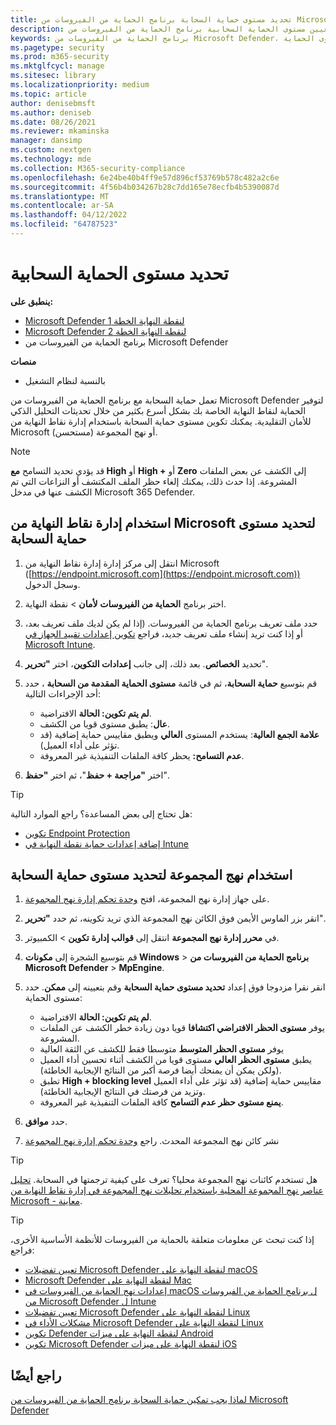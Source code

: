 ```yaml
---
title: تحديد مستوى حماية السحابة برنامج الحماية من الفيروسات من Microsoft Defender
description: تعيين مستوى الحماية السحابية برنامج الحماية من الفيروسات من Microsoft Defender.
keywords: برنامج الحماية من الفيروسات من Microsoft Defender، ومكافحة البرامج الضارة، والأمان، والمدافع، والسحابة، والعدوانية، ومستوى الحماية
ms.pagetype: security
ms.prod: m365-security
ms.mktglfcycl: manage
ms.sitesec: library
ms.localizationpriority: medium
ms.topic: article
author: denisebmsft
ms.author: deniseb
ms.date: 08/26/2021
ms.reviewer: mkaminska
manager: dansimp
ms.custom: nextgen
ms.technology: mde
ms.collection: M365-security-compliance
ms.openlocfilehash: 6e24be40b4ff9e57d896cf53769b578c482a2c6e
ms.sourcegitcommit: 4f56b4b034267b28c7dd165e78ecfb4b5390087d
ms.translationtype: MT
ms.contentlocale: ar-SA
ms.lasthandoff: 04/12/2022
ms.locfileid: "64787523"
---
```

# <a name="specify-the-cloud-protection-level"></a>تحديد مستوى الحماية السحابية

**ينطبق على:**

- [Microsoft Defender لنقطة النهاية الخطة 1](https://go.microsoft.com/fwlink/?linkid=2154037)
- [Microsoft Defender لنقطة النهاية الخطة 2](https://go.microsoft.com/fwlink/?linkid=2154037)
- برنامج الحماية من الفيروسات من Microsoft Defender

**منصات**
- بالنسبة لنظام التشغيل

تعمل حماية السحابة مع برنامج الحماية من الفيروسات من Microsoft Defender لتوفير الحماية لنقاط النهاية الخاصة بك بشكل أسرع بكثير من خلال تحديثات التحليل الذكي للأمان التقليدية. يمكنك تكوين مستوى حماية السحابة باستخدام إدارة نقاط النهاية من Microsoft (مستحسن) أو نهج المجموعة.

> [!NOTE]
> قد يؤدي تحديد التسامح **مع High** أو **High +** أو **Zero** إلى الكشف عن بعض الملفات المشروعة. إذا حدث ذلك، يمكنك إلغاء حظر الملف المكتشف أو النزاعات التي تم الكشف عنها في مدخل Microsoft 365 Defender.

## <a name="use-microsoft-endpoint-manager-to-specify-the-level-of-cloud-protection"></a>استخدام إدارة نقاط النهاية من Microsoft لتحديد مستوى حماية السحابة

1. انتقل إلى مركز إدارة إدارة نقاط النهاية من Microsoft ([https://endpoint.microsoft.com](https://endpoint.microsoft.com)) وسجل الدخول.

2. اختر برنامج **الحماية من الفيروسات** **لأمان** \> نقطة النهاية.

3. حدد ملف تعريف برنامج الحماية من الفيروسات. (إذا لم يكن لديك ملف تعريف بعد، أو إذا كنت تريد إنشاء ملف تعريف جديد، فراجع [تكوين إعدادات تقييد الجهاز في Microsoft Intune](/intune/device-restrictions-configure).

4. تحديد **الخصائص**. بعد ذلك، إلى جانب **إعدادات التكوين**، اختر **"تحرير**".

5. قم بتوسيع **حماية السحابة**، ثم في قائمة **مستوى الحماية المقدمة من السحابة** ، حدد أحد الإجراءات التالية:

    - **لم يتم تكوين: الحالة** الافتراضية.
    - **عال**: يطبق مستوى قويا من الكشف.
    - **علامة الجمع العالية**: يستخدم المستوى **العالي** ويطبق مقاييس حماية إضافية (قد تؤثر على أداء العميل).
    - **عدم التسامح:** يحظر كافة الملفات التنفيذية غير المعروفة.

6. اختر **"مراجعة + حفظ**"، ثم اختر **"حفظ**".

> [!TIP]
> هل تحتاج إلى بعض المساعدة؟ راجع الموارد التالية:
>
> - [تكوين Endpoint Protection](/mem/configmgr/protect/deploy-use/endpoint-protection-configure)
> - [إضافة إعدادات حماية نقطة النهاية في Intune](/mem/intune/protect/endpoint-protection-configure)

## <a name="use-group-policy-to-specify-the-level-of-cloud-protection"></a>استخدام نهج المجموعة لتحديد مستوى حماية السحابة

1. على جهاز إدارة نهج المجموعة، افتح [وحدة تحكم إدارة نهج المجموعة](/previous-versions/windows/it-pro/windows-server-2008-R2-and-2008/cc731212(v=ws.11)).

2. انقر بزر الماوس الأيمن فوق الكائن نهج المجموعة الذي تريد تكوينه، ثم حدد **"تحرير**".

3. في **محرر إدارة نهج المجموعة** انتقل إلى **قوالب إدارة** **تكوين** \> الكمبيوتر.

4. قم بتوسيع الشجرة إلى **مكونات Windows** \> **برنامج الحماية من الفيروسات من Microsoft Defender** \> **MpEngine**.

5. انقر نقرا مزدوجا فوق إعداد **تحديد مستوى حماية السحابة** وقم بتعيينه إلى **ممكن**. حدد مستوى الحماية:

    - **لم يتم تكوين: الحالة** الافتراضية.
    - يوفر **مستوى الحظر الافتراضي اكتشافا** قويا دون زيادة خطر الكشف عن الملفات المشروعة.
    - يوفر **مستوى الحظر المتوسط** متوسطا فقط للكشف عن الثقة العالية
    - يطبق **مستوى الحظر العالي** مستوى قويا من الكشف أثناء تحسين أداء العميل (ولكن يمكن أن يمنحك أيضا فرصة أكبر من النتائج الإيجابية الخاطئة).
    - تطبق **High + blocking level** مقاييس حماية إضافية (قد تؤثر على أداء العميل وتزيد من فرصتك في النتائج الإيجابية الخاطئة).
    - **يمنع مستوى حظر عدم التسامح** كافة الملفات التنفيذية غير المعروفة.

6. حدد **موافق**.

7. نشر كائن نهج المجموعة المحدث. راجع [وحدة تحكم إدارة نهج المجموعة](/windows/win32/srvnodes/group-policy)

> [!TIP]
> هل تستخدم كائنات نهج المجموعة محليا؟ تعرف على كيفية ترجمتها في السحابة. [تحليل عناصر نهج المجموعة المحلية باستخدام تحليلات نهج المجموعة في إدارة نقاط النهاية من Microsoft - معاينة](/mem/intune/configuration/group-policy-analytics).

> [!TIP]
> إذا كنت تبحث عن معلومات متعلقة بالحماية من الفيروسات للأنظمة الأساسية الأخرى، فراجع:
> - [تعيين تفضيلات Microsoft Defender لنقطة النهاية على macOS](mac-preferences.md)
> - [Microsoft Defender لنقطة النهاية على Mac](microsoft-defender-endpoint-mac.md)
> - [إعدادات نهج الحماية من الفيروسات في macOS ل برنامج الحماية من الفيروسات من Microsoft Defender ل Intune](/mem/intune/protect/antivirus-microsoft-defender-settings-macos)
> - [تعيين تفضيلات Microsoft Defender لنقطة النهاية على Linux](linux-preferences.md)
> - [مشكلات الأداء في Microsoft Defender لنقطة النهاية على Linux](microsoft-defender-endpoint-linux.md)
> - [تكوين Defender لنقطة النهاية على ميزات Android](android-configure.md)
> - [تكوين Microsoft Defender لنقطة النهاية على ميزات iOS](ios-configure-features.md)
  
## <a name="see-also"></a>راجع أيضًا

[لماذا يجب تمكين حماية السحابة برنامج الحماية من الفيروسات من Microsoft Defender](why-cloud-protection-should-be-on-mdav.md)
